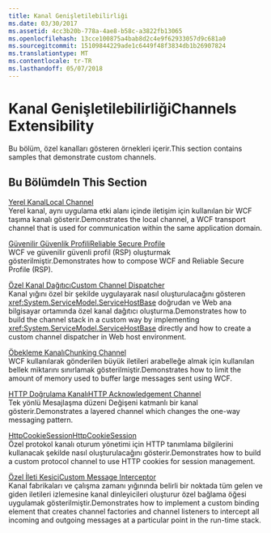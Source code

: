 ```yaml
---
title: Kanal Genişletilebilirliği
ms.date: 03/30/2017
ms.assetid: 4cc3b20b-778a-4ae8-b58c-a3822fb13065
ms.openlocfilehash: 13cce100875a4bab8d2c4e9f62933057d9c681a0
ms.sourcegitcommit: 15109844229ade1c6449f48f3834db1b26907824
ms.translationtype: MT
ms.contentlocale: tr-TR
ms.lasthandoff: 05/07/2018
---
```

# <a name="channels-extensibility"></a><span data-ttu-id="6424b-102">Kanal Genişletilebilirliği</span><span class="sxs-lookup"><span data-stu-id="6424b-102">Channels Extensibility</span></span>
<span data-ttu-id="6424b-103">Bu bölüm, özel kanalları gösteren örnekleri içerir.</span><span class="sxs-lookup"><span data-stu-id="6424b-103">This section contains samples that demonstrate custom channels.</span></span>  
  
## <a name="in-this-section"></a><span data-ttu-id="6424b-104">Bu Bölümde</span><span class="sxs-lookup"><span data-stu-id="6424b-104">In This Section</span></span>  
 [<span data-ttu-id="6424b-105">Yerel Kanal</span><span class="sxs-lookup"><span data-stu-id="6424b-105">Local Channel</span></span>](../../../../docs/framework/wcf/samples/local-channel.md)  
 <span data-ttu-id="6424b-106">Yerel kanal, aynı uygulama etki alanı içinde iletişim için kullanılan bir WCF taşıma kanalı gösterir.</span><span class="sxs-lookup"><span data-stu-id="6424b-106">Demonstrates the local channel, a WCF transport channel that is used for communication within the same application domain.</span></span>  
  
 [<span data-ttu-id="6424b-107">Güvenilir Güvenlik Profili</span><span class="sxs-lookup"><span data-stu-id="6424b-107">Reliable Secure Profile</span></span>](../../../../docs/framework/wcf/samples/reliable-secure-profile.md)  
 <span data-ttu-id="6424b-108">WCF ve güvenilir güvenli profil (RSP) oluşturmak gösterilmiştir.</span><span class="sxs-lookup"><span data-stu-id="6424b-108">Demonstrates how to compose WCF and Reliable Secure Profile (RSP).</span></span>  
  
 [<span data-ttu-id="6424b-109">Özel Kanal Dağıtıcı</span><span class="sxs-lookup"><span data-stu-id="6424b-109">Custom Channel Dispatcher</span></span>](../../../../docs/framework/wcf/samples/custom-channel-dispatcher.md)  
 <span data-ttu-id="6424b-110">Kanal yığını özel bir şekilde uygulayarak nasıl oluşturulacağını gösteren <xref:System.ServiceModel.ServiceHostBase> doğrudan ve Web ana bilgisayar ortamında özel kanal dağıtıcı oluşturma.</span><span class="sxs-lookup"><span data-stu-id="6424b-110">Demonstrates how to build the channel stack in a custom way by implementing <xref:System.ServiceModel.ServiceHostBase> directly and how to create a custom channel dispatcher in Web host environment.</span></span>  
  
 [<span data-ttu-id="6424b-111">Öbekleme Kanalı</span><span class="sxs-lookup"><span data-stu-id="6424b-111">Chunking Channel</span></span>](../../../../docs/framework/wcf/samples/chunking-channel.md)  
 <span data-ttu-id="6424b-112">WCF kullanılarak gönderilen büyük iletileri arabelleğe almak için kullanılan bellek miktarını sınırlamak gösterilmiştir.</span><span class="sxs-lookup"><span data-stu-id="6424b-112">Demonstrates how to limit the amount of memory used to buffer large messages sent using WCF.</span></span>  
  
 [<span data-ttu-id="6424b-113">HTTP Doğrulama Kanalı</span><span class="sxs-lookup"><span data-stu-id="6424b-113">HTTP Acknowledgement Channel</span></span>](../../../../docs/framework/wcf/samples/http-acknowledgement-channel.md)  
 <span data-ttu-id="6424b-114">Tek yönlü Mesajlaşma düzeni Değişeni katmanlı bir kanal gösterir.</span><span class="sxs-lookup"><span data-stu-id="6424b-114">Demonstrates a layered channel which changes the one-way messaging pattern.</span></span>  
  
 [<span data-ttu-id="6424b-115">HttpCookieSession</span><span class="sxs-lookup"><span data-stu-id="6424b-115">HttpCookieSession</span></span>](../../../../docs/framework/wcf/samples/httpcookiesession.md)  
 <span data-ttu-id="6424b-116">Özel protokol kanalı oturum yönetimi için HTTP tanımlama bilgilerini kullanacak şekilde nasıl oluşturulacağını gösterir.</span><span class="sxs-lookup"><span data-stu-id="6424b-116">Demonstrates how to build a custom protocol channel to use HTTP cookies for session management.</span></span>  
  
 [<span data-ttu-id="6424b-117">Özel İleti Kesici</span><span class="sxs-lookup"><span data-stu-id="6424b-117">Custom Message Interceptor</span></span>](../../../../docs/framework/wcf/samples/custom-message-interceptor.md)  
 <span data-ttu-id="6424b-118">Kanal fabrikaları ve çalışma zamanı yığınında belirli bir noktada tüm gelen ve giden iletileri izlemesine kanal dinleyicileri oluşturur özel bağlama öğesi uygulamak gösterilmiştir.</span><span class="sxs-lookup"><span data-stu-id="6424b-118">Demonstrates how to implement a custom binding element that creates channel factories and channel listeners to intercept all incoming and outgoing messages at a particular point in the run-time stack.</span></span>
